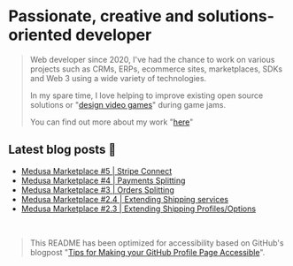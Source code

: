 <h1 align="left"><b>Passionate, creative and solutions-oriented developer</b></h3>

<blockquote>
    <p> 
         Web developer since 2020, I've had the chance to work on various projects such as CRMs, ERPs, ecommerce sites, marketplaces, SDKs and Web 3 using a wide variety of technologies.
    </p>
    <p>
        In my spare time, I love helping to improve existing open source solutions or "<a href="https://winvalided.itch.io">design video games</a>"  during game jams.
    </p>
    <p>
        You can find out more about my work "<a href="https://imadil.dev">here</a>" 
    </p>

</blockquote>

<h2  align="left">
    <b>
      Latest blog posts 📰
    </b>
</h2>

<!-- BLOG-POST-LIST:START -->
- [Medusa Marketplace #5 | Stripe Connect](https://blog.perseides.org/medusa-marketplace-5-stripe-connect)
- [Medusa Marketplace #4 | Payments Splitting](https://blog.perseides.org/medusa-marketplace-4-payments-splitting)
- [Medusa Marketplace #3 | Orders Splitting](https://blog.perseides.org/medusa-marketplace-3-orders-splitting)
- [Medusa Marketplace #2.4 | Extending Shipping services](https://blog.perseides.org/medusa-marketplace-24-extending-shipping-services)
- [Medusa Marketplace #2.3 | Extending Shipping Profiles/Options](https://blog.perseides.org/medusa-marketplace-23-extending-shipping-profilesoptions)
<!-- BLOG-POST-LIST:END -->

<br/>

> This README has been optimized for accessibility based on GitHub's blogpost "[Tips for Making your GitHub Profile Page Accessible](https://github.blog/2023-10-26-5-tips-for-making-your-github-profile-page-accessible)".


